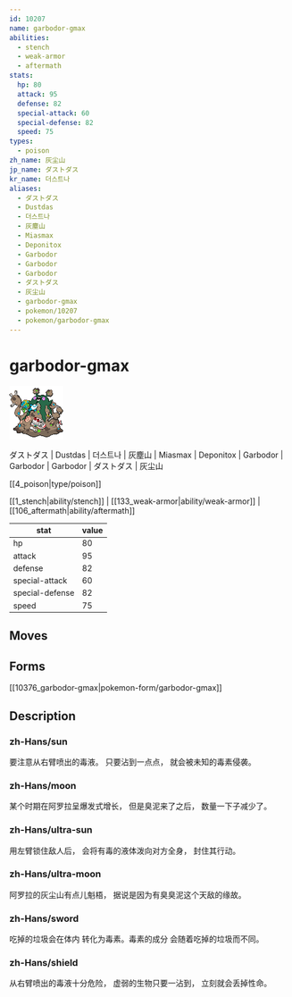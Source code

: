 ```yaml
---
id: 10207
name: garbodor-gmax
abilities:
  - stench
  - weak-armor
  - aftermath
stats:
  hp: 80
  attack: 95
  defense: 82
  special-attack: 60
  special-defense: 82
  speed: 75
types:
  - poison
zh_name: 灰尘山
jp_name: ダストダス
kr_name: 더스트나
aliases:
  - ダストダス
  - Dustdas
  - 더스트나
  - 灰塵山
  - Miasmax
  - Deponitox
  - Garbodor
  - Garbodor
  - Garbodor
  - ダストダス
  - 灰尘山
  - garbodor-gmax
  - pokemon/10207
  - pokemon/garbodor-gmax
---
```

# garbodor-gmax

![](https://raw.githubusercontent.com/PokeAPI/sprites/master/sprites/pokemon/10207.png)

ダストダス | Dustdas | 더스트나 | 灰塵山 | Miasmax | Deponitox | Garbodor | Garbodor | Garbodor | ダストダス | 灰尘山

[[4_poison|type/poison]]

[[1_stench|ability/stench]] | [[133_weak-armor|ability/weak-armor]] | [[106_aftermath|ability/aftermath]]

|stat|value|
|---|---|
|hp|80|
|attack|95|
|defense|82|
|special-attack|60|
|special-defense|82|
|speed|75|


## Moves



## Forms



[[10376_garbodor-gmax|pokemon-form/garbodor-gmax]]

## Description

### zh-Hans/sun

要注意从右臂喷出的毒液。
只要沾到一点点，
就会被未知的毒素侵袭。

### zh-Hans/moon

某个时期在阿罗拉呈爆发式增长，
但是臭泥来了之后，
数量一下子减少了。

### zh-Hans/ultra-sun

用左臂锁住敌人后，
会将有毒的液体泼向对方全身，
封住其行动。

### zh-Hans/ultra-moon

阿罗拉的灰尘山有点儿魁梧，
据说是因为有臭臭泥这个天敌的缘故。

### zh-Hans/sword

吃掉的垃圾会在体内
转化为毒素。毒素的成分
会随着吃掉的垃圾而不同。

### zh-Hans/shield

从右臂喷出的毒液十分危险，
虚弱的生物只要一沾到，
立刻就会丢掉性命。

